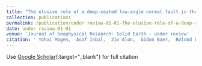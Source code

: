 ```yaml
---
title: "The elusive role of a deep-seated low-angle normal fault in the indirect triggering of a normal faulting earthquake sequence in northeast Japan by the Mw 9.0 Tohoku-Oki megathrust"
collection: publications
permalink: /publication/under review-01-01-The-elusive-role-of-a-deep-seated-low-angle-normal-fault-in-the-indirect-triggering-of-a-normal-faulting-earthquake-sequence-in-northeast-Japan-by-the-Mw-90-Tohoku-Oki-megathrust
date: under review-01-01
venue: 'Journal of Geophysical Research: Solid Earth - under review'
citation: ' Yohai Magen,  Asaf Inbal,  Ziv Alon,  Gidon Baer,  Roland Burgmann,  Periollat Axel,  Takeshi Sagiya, &quot;The elusive role of a deep-seated low-angle normal fault in the indirect triggering of a normal faulting earthquake sequence in northeast Japan by the Mw 9.0 Tohoku-Oki megathrust.&quot; Journal of Geophysical Research: Solid Earth, under review.'
---
```

Use [Google Scholar](https://scholar.google.com/scholar?q=The+elusive+role+of+a+deep+seated+low+angle+normal+fault+in+the+indirect+triggering+of+a+normal+faulting+earthquake+sequence+in+northeast+Japan+by+the+Mw+9.0+Tohoku+Oki+megathrust){:target="_blank"} for full citation